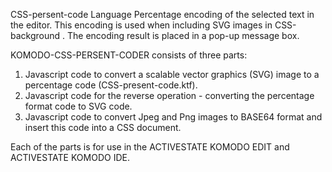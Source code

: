 CSS-persent-code Language Percentage encoding of the selected text in the editor.
This encoding is used when including SVG images in CSS-background . 
The encoding result is placed in a pop-up message box.

KOMODO-CSS-PERSENT-CODER consists of three parts:
 1. Javascript code to convert a scalable vector graphics (SVG) image to a percentage code (CSS-present-code.ktf).
 2. Javascript code for the reverse operation - converting the percentage format code to SVG code.
 3. Javascript code to convert Jpeg and Png images to BASE64 format and insert this code into a CSS document.

Each of the parts is for use in the ACTIVESTATE KOMODO EDIT and ACTIVESTATE KOMODO IDE.
